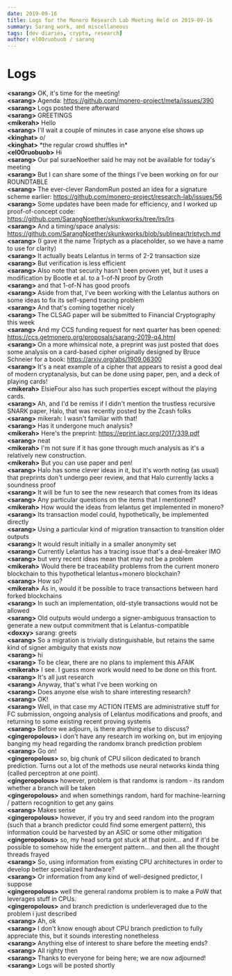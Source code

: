 ```yaml
---
date: 2019-09-16
title: Logs for the Monero Research Lab Meeting Held on 2019-09-16
summary: Sarang work, and miscellaneous
tags: [dev diaries, crypto, research]
author: el00ruobuob / sarang
---
```


# Logs  

**\<sarang>** OK, it's time for the meeting!  
**\<sarang>** Agenda: https://github.com/monero-project/meta/issues/390  
**\<sarang>** Logs posted there afterward  
**\<sarang>** GREETINGS  
**\<mikerah>** Hello  
**\<sarang>** I'll wait a couple of minutes in case anyone else shows up  
**\<kinghat>** o/  
**\<kinghat>** \*the regular crowd shuffles in\*  
**\<el00ruobuob>** Hi  
**\<sarang>** Our pal suraeNoether said he may not be available for today's meeting  
**\<sarang>** But I can share some of the things I've been working on for our ROUNDTABLE  
**\<sarang>** The ever-clever RandomRun posted an idea for a signature scheme earlier: https://github.com/monero-project/research-lab/issues/56  
**\<sarang>** Some updates have been made for efficiency, and I worked up proof-of-concept code: https://github.com/SarangNoether/skunkworks/tree/lrs/lrs  
**\<sarang>** And a timing/space analysis: https://github.com/SarangNoether/skunkworks/blob/sublinear/triptych.md  
**\<sarang>** (I gave it the name Triptych as a placeholder, so we have a name to use for clarity)  
**\<sarang>** It actually beats Lelantus in terms of 2-2 transaction size  
**\<sarang>** But verification is less efficient  
**\<sarang>** Also note that security hasn't been proven yet, but it uses a modification by Bootle et al. to a 1-of-N proof by Groth  
**\<sarang>** and that 1-of-N has good proofs  
**\<sarang>** Aside from that, I've been working with the Lelantus authors on some ideas to fix its self-spend tracing problem  
**\<sarang>** And that's coming together nicely  
**\<sarang>** The CLSAG paper will be submitted to Financial Cryptography this week  
**\<sarang>** And my CCS funding request for next quarter has been opened: https://ccs.getmonero.org/proposals/sarang-2019-q4.html  
**\<sarang>** On a more whimsical note, a preprint was just posted that does some analysis on a card-based cipher originally designed by Bruce Schneier for a book: https://arxiv.org/abs/1909.06300  
**\<sarang>** It's a neat example of a cipher that appears to resist a good deal of modern cryptanalysis, but can be done using paper, pen, and a deck of playing cards!  
**\<mikerah>** ElsieFour also has such properties except without the playing cards.  
**\<sarang>** Ah, and I'd be remiss if I didn't mention the trustless recursive SNARK paper, Halo, that was recently posted by the Zcash folks  
**\<sarang>** mikerah: I wasn't familiar with that!  
**\<sarang>** Has it undergone much analysis?  
**\<mikerah>** Here's the preprint: https://eprint.iacr.org/2017/339.pdf  
**\<sarang>** neat  
**\<mikerah>** I'm not sure if it has gone through much analysis as it's a relatively new construction.  
**\<mikerah>** But you can use paper and pen!  
**\<sarang>** Halo has some clever ideas in it, but it's worth noting (as usual) that preprints don't undergo peer review, and that Halo currently lacks a soundness proof  
**\<sarang>** It will be fun to see the new research that comes from its ideas  
**\<sarang>** Any particular questions on the items that I mentioned?  
**\<mikerah>** How would the ideas from lelantus get implemented in monero?  
**\<sarang>** Its transaction model could, hypothetically, be implemented directly  
**\<sarang>** Using a particular kind of migration transaction to transition older outputs  
**\<sarang>** It would result initially in a smaller anonymity set  
**\<sarang>** Currently Lelantus has a tracing issue that's a deal-breaker IMO  
**\<sarang>** but very recent ideas mean that may not be a problem  
**\<mikerah>** Would there be traceability problems from the current monero blockchain to this hypothetical lelantus+monero blockchain?  
**\<sarang>** How so?  
**\<mikerah>** As in, would it be possible to trace transactions between hard forked blockchains  
**\<sarang>** In such an implementation, old-style transactions would not be allowed  
**\<sarang>** Old outputs would undergo a signer-ambiguous transaction to generate a new output commitment that is Lelantus-compatible  
**\<doxxy>** sarang: greets  
**\<sarang>** So a migration is trivially distinguishable, but retains the same kind of signer ambiguity that exists now  
**\<sarang>** hi  
**\<sarang>** To be clear, there are no plans to implement this AFAIK  
**\<mikerah>** I see. I guess more work would need to be done on this front.  
**\<sarang>** It's all just research  
**\<sarang>** Anyway, that's what I've been working on  
**\<sarang>** Does anyone else wish to share interesting research?  
**\<sarang>** OK!  
**\<sarang>** Well, in that case my ACTION ITEMS are administrative stuff for FC submission, ongoing analysis of Lelantus modifications and proofs, and returning to some existing recent proving systems  
**\<sarang>** Before we adjourn, is there anything else to discuss?  
**\<gingeropolous>** i don't have any research im working on, but im enjoying banging my head regarding the randomx branch prediction problem  
**\<sarang>** Go on!  
**\<gingeropolous>** so, big chunk of CPU silicon dedicated to branch prediction. Turns out a lot of the methods use neural networks kinda thing (called perceptron at one point).  
**\<gingeropolous>** however, problem is that randomx is random - its random whether a branch will be taken  
**\<gingeropolous>** and when somethings random, hard for machine-learning / pattern recognition to get any gains  
**\<sarang>** Makes sense  
**\<gingeropolous>** however, if you try and seed random into the program (such that a branch predictor could find some emergent pattern), this information could be harvested by an ASIC or some other mitigation  
**\<gingeropolous>** so, my head sorta got stuck at that point... and if it'd be possible to somehow hide the emergent pattern... and then all the thought threads frayed  
**\<sarang>** So, using information from existing CPU architectures in order to develop better specialized hardware?  
**\<sarang>** Or information from any kind of well-designed predictor, I suppose  
**\<gingeropolous>** well the general randomx problem is to make a PoW that leverages stuff in CPUs.  
**\<gingeropolous>** and branch prediction is underleveraged due to the problem i just described  
**\<sarang>** Ah, ok  
**\<sarang>** I don't know enough about CPU branch prediction to fully appreciate this, but it sounds interesting nonetheless  
**\<sarang>** Anything else of interest to share before the meeting ends?  
**\<sarang>** All righty then  
**\<sarang>** Thanks to everyone for being here; we are now adjourned!  
**\<sarang>** Logs will be posted shortly  
